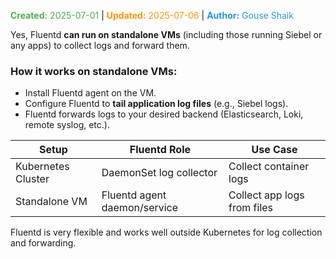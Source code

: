<span style="color:#4caf50;"><b>Created:</b> 2025-07-01</span> | <span style="color:#ff9800;"><b>Updated:</b> 2025-07-06</span> | <span style="color:#2196f3;"><b>Author:</b> Gouse Shaik</span>

Yes, Fluentd **can run on standalone VMs** (including those running Siebel or any apps) to collect logs and forward them.
### How it works on standalone VMs:

- Install Fluentd agent on the VM.
- Configure Fluentd to **tail application log files** (e.g., Siebel logs).
- Fluentd forwards logs to your desired backend (Elasticsearch, Loki, remote syslog, etc.).

| Setup              | Fluentd Role                 | Use Case                    |
| ------------------ | ---------------------------- | --------------------------- |
| Kubernetes Cluster | DaemonSet log collector      | Collect container logs      |
| Standalone VM      | Fluentd agent daemon/service | Collect app logs from files |

Fluentd is very flexible and works well outside Kubernetes for log collection and forwarding.
